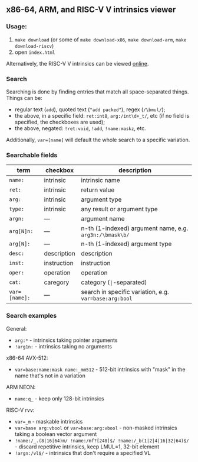 ## x86-64, ARM, and RISC-V V intrinsics viewer

### Usage:
1. `make download` (or some of `make download-x86`, `make download-arm`, `make download-riscv`)
2. open `index.html`

Alternatively, the RISC-V V intrinsics can be viewed [online](https://dzaima.github.io/intrinsics-viewer).

### Search

Searching is done by finding entries that match all space-separated things. Things can be:

- regular text (`add`), quoted text (`"add packed"`), regex (`/\bmul/`);
- the above, in a specific field: `ret:int8`, `arg:/int\d+_t/`, etc (if no field is specified, the checkboxes are used);
- the above, negated: `!ret:void`, `!add`, `!name:maskz`, etc.

Additionally, `var=[name]` will default the whole search to a specific variation.

### Searchable fields

term          | checkbox    | description
--------------|-------------|-------------
`name:`       | intrinsic   | intrinsic name
`ret:`        | intrinsic   | return value
`arg:`        | intrinsic   | argument type
`type:`       | intrinsic   | any result or argument type
`argn:`       | —           | argument name
`arg[N]n:`    | —           | n-th (1-indexed) argument name, e.g. `arg3n:/\bmask\b/`
`arg[N]:`     | —           | n-th (1-indexed) argument type
`desc:`       | description | description
`inst:`       | instruction | instruction
`oper:`       | operation   | operation
`cat:`        | caregory    | category (`\|`-separated)
`var=[name]:` | —           | search in specific variation, e.g. `var=base:arg:bool`

### Search examples

General:

- `arg:*` - intrinsics taking pointer arguments
- `!arg1n:` - intrinsics taking no arguments

x86-64 AVX-512:

- `var=base:name:mask name:_mm512` - 512-bit intrinsics with "mask" in the name that's not in a variation

ARM NEON:

- `name:q_` - keep only 128-bit intrinsics

RISC-V rvv:

- `var=_m` - maskable intrinsics
- `var=base arg:vbool` or `var=base:arg:vbool` - non-masked intrinsics taking a boolean vector argument
- `!name:/_.(8|16|64)m/ !name:/mf?[248]$/ !name:/_b(1|2|4|16|32|64)$/` - discard repetitive intrinsics, keep LMUL=1, 32-bit element
- `!argn:/vl$/` - intrinsics that don't require a specified VL